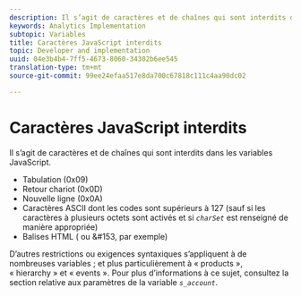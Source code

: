 ```yaml
---
description: Il s’agit de caractères et de chaînes qui sont interdits dans les variables JavaScript.
keywords: Analytics Implementation
subtopic: Variables
title: Caractères JavaScript interdits
topic: Developer and implementation
uuid: 04e3b4b4-7ff5-4673-8060-34302b6ee545
translation-type: tm+mt
source-git-commit: 99ee24efaa517e8da700c67818c111c4aa90dc02

---
```



# Caractères JavaScript interdits

Il s’agit de caractères et de chaînes qui sont interdits dans les variables JavaScript.

* Tabulation (0x09)
* Retour chariot (0x0D)
* Nouvelle ligne (0x0A)
* Caractères ASCII dont les codes sont supérieurs à 127 (sauf si les caractères à plusieurs octets sont activés et si *`charSet`* est renseigné de manière appropriée)
* Balises HTML (<b></b> ou &amp;#153, par exemple)

D’autres restrictions ou exigences syntaxiques s’appliquent à de nombreuses variables ; et plus particulièrement à « products », « hierarchy » et « events ». Pour plus d’informations à ce sujet, consultez la section relative aux paramètres de la variable *`s_account`*.
